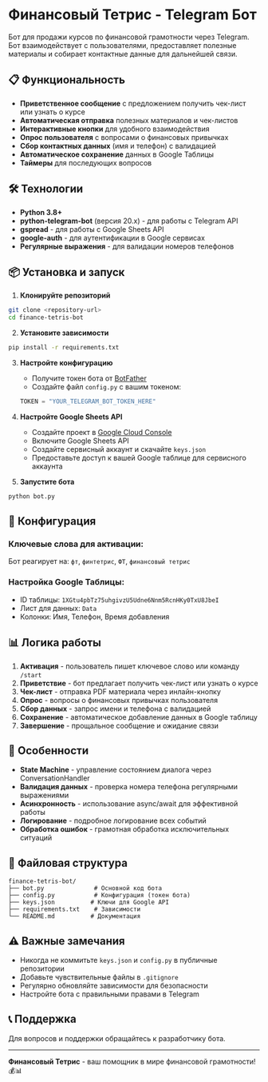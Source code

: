 # Финансовый Тетрис - Telegram Бот

Бот для продажи курсов по финансовой грамотности через Telegram. Бот взаимодействует с пользователями, предоставляет полезные материалы и собирает контактные данные для дальнейшей связи.

## 📋 Функциональность

- **Приветственное сообщение** с предложением получить чек-лист или узнать о курсе
- **Автоматическая отправка** полезных материалов и чек-листов
- **Интерактивные кнопки** для удобного взаимодействия
- **Опрос пользователя** с вопросами о финансовых привычках
- **Сбор контактных данных** (имя и телефон) с валидацией
- **Автоматическое сохранение** данных в Google Таблицы
- **Таймеры** для последующих вопросов

## 🛠 Технологии

- **Python 3.8+**
- **python-telegram-bot** (версия 20.x) - для работы с Telegram API
- **gspread** - для работы с Google Sheets API
- **google-auth** - для аутентификации в Google сервисах
- **Регулярные выражения** - для валидации номеров телефонов

## 📦 Установка и запуск

1. **Клонируйте репозиторий**
```bash
git clone <repository-url>
cd finance-tetris-bot
```

2. **Установите зависимости**
```bash
pip install -r requirements.txt
```

3. **Настройте конфигурацию**
   - Получите токен бота от [BotFather](https://t.me/BotFather)
   - Создайте файл `config.py` с вашим токеном:
   ```python
   TOKEN = "YOUR_TELEGRAM_BOT_TOKEN_HERE"
   ```

4. **Настройте Google Sheets API**
   - Создайте проект в [Google Cloud Console](https://console.cloud.google.com/)
   - Включите Google Sheets API
   - Создайте сервисный аккаунт и скачайте `keys.json`
   - Предоставьте доступ к вашей Google таблице для сервисного аккаунта

5. **Запустите бота**
```bash
python bot.py
```

## 🔧 Конфигурация

### Ключевые слова для активации:
Бот реагирует на: `фт`, `финтетрис`, `ФТ`, `финансовый тетрис`

### Настройка Google Таблицы:
- ID таблицы: `1XGtu4pbTz75uhgivzU5Udne6Nnm5RcnHKy0TxU8JbeI`
- Лист для данных: `Data`
- Колонки: Имя, Телефон, Время добавления

## 📊 Логика работы

1. **Активация** - пользователь пишет ключевое слово или команду `/start`
2. **Приветствие** - бот предлагает получить чек-лист или узнать о курсе
3. **Чек-лист** - отправка PDF материала через инлайн-кнопку
4. **Опрос** - вопросы о финансовых привычках пользователя
5. **Сбор данных** - запрос имени и телефона с валидацией
6. **Сохранение** - автоматическое добавление данных в Google таблицу
7. **Завершение** - прощальное сообщение и ожидание связи

## 🎯 Особенности

- **State Machine** - управление состоянием диалога через ConversationHandler
- **Валидация данных** - проверка номера телефона регулярными выражениями
- **Асинхронность** - использование async/await для эффективной работы
- **Логирование** - подробное логирование всех событий
- **Обработка ошибок** - грамотная обработка исключительных ситуаций

## 📝 Файловая структура

```
finance-tetris-bot/
├── bot.py              # Основной код бота
├── config.py           # Конфигурация (токен бота)
├── keys.json          # Ключи для Google API
├── requirements.txt    # Зависимости
└── README.md          # Документация
```

## ⚠️ Важные замечания

- Никогда не коммитьте `keys.json` и `config.py` в публичные репозитории
- Добавьте чувствительные файлы в `.gitignore`
- Регулярно обновляйте зависимости для безопасности
- Настройте бота с правильными правами в Telegram

## 📞 Поддержка

Для вопросов и поддержки обращайтесь к разработчику бота.

---

**Финансовый Тетрис** - ваш помощник в мире финансовой грамотности! 💰📊
